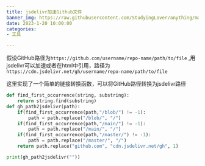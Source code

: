 ```yaml
---
title: jsdelivr加速Github文件
banner_img: https://raw.githubusercontent.com/StudyingLover/anything/main/f057ee81b5a9141d222fe12f55b7dfc.jpg
date: 2023-1-20 10:00:00
categories:
- 工具

---
```

假设GitHub路径为`https://github.com/username/repo-name/path/to/file` ,用jsdelivr可以加速或者在html中引用，路径为`https://cdn.jsdelivr.net/gh/username/repo-name/path/to/file` 

这里实现了一个简单的链接转换函数，可以将GitHub路径转换为jsdelivr路径
```python
def find_first_occurrence(string, substring):
    return string.find(substring)
def gh_path2jsdelivr(path):
    if(find_first_occurrence(path,"/blob/") != -1):
        path = path.replace("/blob/", "/")
    if(find_first_occurrence(path,"/main/") != -1):
        path = path.replace("/main/", "/")
    if(find_first_occurrence(path,"/master/") != -1):
        path = path.replace("/master/", "/")
    return path.replace("github.com", "cdn.jsdelivr.net/gh", 1)

print(gh_path2jsdelivr(""))

```
